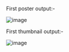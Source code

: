 First poster output:-

![image](https://github.com/user-attachments/assets/f51f4274-0e6b-4c31-9448-0f24e4027b2e)

First thumbnail output:-

![image](https://github.com/user-attachments/assets/85120798-3327-481d-a92a-396521c77c71)
